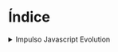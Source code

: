# Índice
<details>
  <summary>Impulso Javascript Evolution</summary>
  
  <details>
  <summary>Posicionando elementos com Flexbox em CSS</summary>
    
  <details>
  <summary>Flexbox - Parte 01</summary>

+ [Display Flex](https://joaolucascrpit.github.io/bootcamp-dio/impulso-javascript/flexbox-parte-1/display-flex.html)
+ [Flex Direction](https://joaolucascrpit.github.io/bootcamp-dio/impulso-javascript/flexbox-parte-1/flex-direction.html)
+ [Flex Wrap](https://joaolucascrpit.github.io/bootcamp-dio/impulso-javascript/flexbox-parte-1/flex-wrap.html)
+ [Flex Flow](https://joaolucascrpit.github.io/bootcamp-dio/impulso-javascript/flexbox-parte-1/flex-flow.html)
+ [Justify Content](https://joaolucascrpit.github.io/bootcamp-dio/impulso-javascript/flexbox-parte-1/justify-content.html)
+ [Align Items](https://joaolucascrpit.github.io/bootcamp-dio/impulso-javascript/flexbox-parte-1/align-items.html)
+ [Align Content](https://joaolucascrpit.github.io/bootcamp-dio/impulso-javascript/flexbox-parte-1/align-content.html)
